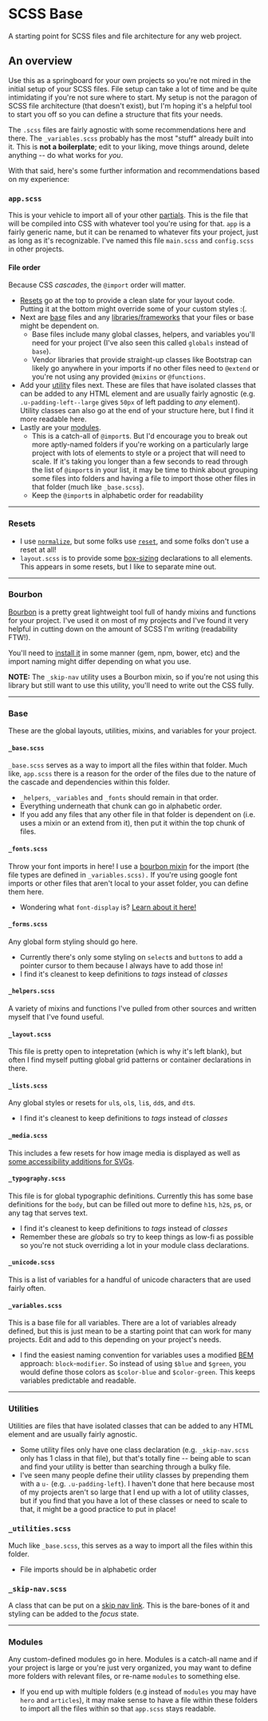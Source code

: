 # SCSS Base
A starting point for SCSS files and file architecture for any web project.

## An overview
Use this as a springboard for your own projects so you're not mired in the initial setup of your SCSS files. File setup can take a lot of time and be quite intimidating if you're not sure where to start. My setup is not the paragon of SCSS file architecture (that doesn't exist), but I'm hoping it's a helpful tool to start you off so you can define a structure that fits your needs.

The `.scss` files are fairly agnostic with some recommendations here and there. The `_variables.scss` probably has the most "stuff" already built into it. This is **not a boilerplate**; edit to your liking, move things around, delete anything -- do what works for *you*.

With that said, here's some further information and recommendations based on my experience:


### `app.scss`
This is your vehicle to import all of your other [partials](https://sass-lang.com/guide#topic-4). This is the file that will be compiled into CSS with whatever tool you're using for that. `app` is a fairly generic name, but it can be renamed to whatever fits your project, just as long as it's recognizable. I've named this file `main.scss` and `config.scss` in other projects.


#### File order
Because CSS *cascades*, the `@import` order will matter.
- [Resets](#resets) go at the top to provide a clean slate for your layout code. Putting it at the bottom might override some of your custom styles :(.
- Next are [base](#base) files and any [libraries/frameworks](#bourbon) that your files or base might be dependent on.
  - Base files include many global classes, helpers, and variables you'll need for your project (I've also seen this called `globals` instead of `base`).
  - Vendor libraries that provide straight-up classes like Bootstrap can likely go anywhere in your imports if no other files need to `@extend` or you're not using any provided `@mixins` or `@functions`.
- Add your [utility](#utilities) files next. These are files that have isolated classes that can be added to any HTML element and are usually fairly agnostic (e.g. `.u-padding-left--large` gives `50px` of left padding to *any* element). Utility classes can also go at the end of your structure here, but I find it more readable here.
- Lastly are your [modules](#modules).
  - This is a catch-all of `@import`s. But I'd encourage you to break out more aptly-named folders if you're working on a particularly large project with lots of elements to style or a project that will need to scale. If it's taking you longer than a few seconds to read through the list of `@import`s in your list, it may be time to think about grouping some files into folders and having a file to import those other files in that folder (much like `_base.scss`).
  - Keep the `@import`s in alphabetic order for readability

***

### Resets
- I use [`normalize`](http://nicolasgallagher.com/about-normalize-css/), but some folks use [`reset`](https://meyerweb.com/eric/tools/css/reset/), and some folks don't use a reset at all!
- `layout.scss` is to provide some [box-sizing](https://css-tricks.com/box-sizing/) declarations to all elements. This appears in some resets, but I like to separate mine out.

***

### Bourbon
[Bourbon](https://www.bourbon.io/) is a pretty great lightweight tool full of handy mixins and functions for your project. I've used it on most of my projects and I've found it very helpful in cutting down on the amount of SCSS I'm writing (readability FTW!).

You'll need to [install it](https://github.com/thoughtbot/bourbon#installation) in some manner (gem, npm, bower, etc) and the import naming might differ depending on what you use.

**NOTE:** The `_skip-nav` utility uses a Bourbon mixin, so if you're not using this library but still want to use this utility, you'll need to write out the CSS fully.

***

### Base
These are the global layouts, utilities, mixins, and variables for your project.

#### `_base.scss`
`_base.scss` serves as a way to import all the files within that folder. Much like, `app.scss` there is a reason for the order of the files due to the nature of the cascade and dependencies within this folder.
- `_helpers`, `_variables` and `_fonts` should remain in that order.
- Everything underneath that chunk can go in alphabetic order.
- If you add any files that any other file in that folder is dependent on (i.e. uses a mixin or an extend from it), then put it within the top chunk of files.

#### `_fonts.scss`
Throw your font imports in here! I use a [bourbon mixin](https://www.bourbon.io/docs/latest/#font-face) for the import (the file types are defined in `_variables.scss).` If you're using google font imports or other files that aren't local to your asset folder, you can define them here.
- Wondering what `font-display` is? [Learn about it here!](https://css-tricks.com/font-display-masses/)

#### `_forms.scss`
Any global form styling should go here.
- Currently there's only some styling on `select`s and `button`s to add a pointer cursor to them because I always have to add those in!
- I find it's cleanest to keep definitions to *tags* instead of *classes*

#### `_helpers.scss`
A variety of mixins and functions I've pulled from other sources and written myself that I've found useful.

#### `_layout.scss`
This file is pretty open to intepretation (which is why it's left blank), but often I find myself putting global grid patterns or container declarations in there.

#### `_lists.scss`
Any global styles or resets for `ul`s, `ol`s, `li`s, `dd`s, and `dt`s.
- I find it's cleanest to keep definitions to *tags* instead of *classes*

#### `_media.scss`
This includes a few resets for how image media is displayed as well as [some accessibility additions for SVGs](https://css-tricks.com/accessible-svgs-high-contrast-mode/).

#### `_typography.scss`
This file is for global typographic definitions. Currently this has some base definitions for the `body`, but can be filled out more to define `h1`s, `h2`s, `p`s, or any tag that serves text.
- I find it's cleanest to keep definitions to *tags* instead of *classes*
- Remember these are *globals* so try to keep things as low-fi as possible so you're not stuck overriding a lot in your module class declarations.

#### `_unicode.scss`
This is a list of variables for a handful of unicode characters that are used fairly often.

#### `_variables.scss`
This is a base file for all variables. There are a lot of variables already defined, but this is just mean to be a starting point that can work for many projects. Edit and add to this depending on your project's needs.
- I find the easiest naming convention for variables uses a modified [BEM](http://getbem.com/introduction/) approach: `block`-`modifier`. So instead of using `$blue` and `$green`, you would define those colors as `$color-blue` and `$color-green`. This keeps variables predictable and readable.

***

### Utilities
Utilities are files that have isolated classes that can be added to any HTML element and are usually fairly agnostic.
- Some utility files only have one class declaration (e.g. `_skip-nav.scss` only has 1 class in that file), but that's totally fine -- being able to scan and find your utility is better than searching through a bulky file.
- I've seen many people define their utility classes by prepending them with a `u-` (e.g. `.u-padding-left`). I haven't done that here because most of my projects aren't so large that I end up with a lot of utility classes, but if you find that you have a lot of these classes or need to scale to that, it might be a good practice to put in place!

### `_utilities.scss`
Much like `_base.scss`, this serves as a way to import all the files within this folder.
- File imports should be in alphabetic order

### `_skip-nav.scss`
A class that can be put on a [skip nav link](https://webaim.org/techniques/skipnav/). This is the bare-bones of it and styling can be added to the *focus* state.

***

### Modules
Any custom-defined modules go in here. Modules is a catch-all name and if your project is large or you're just very organized, you may want to define more folders with relevant files, or re-name `modules` to something else. 
- If you end up with multiple folders (e.g instead of `modules` you may have `hero` and `articles`), it may make sense to have a file within these folders to import all the files within so that `app.scss` stays readable.
